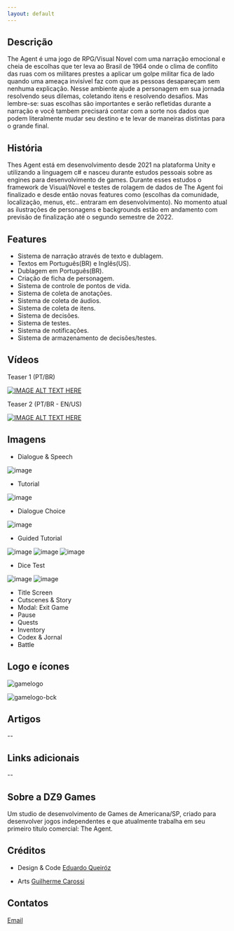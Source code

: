```yaml
---
layout: default
---
```


## Descrição

The Agent é uma jogo de RPG/Visual Novel com uma narração emocional e cheia de escolhas que ter leva ao Brasil de 1964 onde o clima de conflito das ruas com os militares prestes a aplicar um golpe militar fica de lado quando uma ameaça invisível faz com que as pessoas desapareçam sem nenhuma explicação.
Nesse ambiente ajude a personagem em sua jornada resolvendo seus dilemas, coletando itens e resolvendo desafios. Mas lembre-se: suas escolhas são importantes e serão refletidas durante a narração e você tambem precisará contar com a sorte nos dados que podem literalmente mudar seu destino e te levar de maneiras distintas para o grande final.

## História

Thes Agent está em desenvolvimento desde 2021 na plataforma Unity e utilizando a linguagem c# e nasceu durante estudos pessoais sobre as engines para desenvolvimento de games. Durante esses estudos o framework de Visual/Novel e testes de rolagem de dados de The Agent foi finalizado e desde então novas features como (escolhas da comunidade, localização, menus, etc.. entraram em desenvolvimento). No momento atual as ilustrações de personagens e backgrounds estão em andamento com previsão de finalização até o segundo semestre de 2022.

## Features

- Sistema de narração através de texto e dublagem.
- Textos em Português(BR) e Inglês(US).
- Dublagem em Português(BR).
- Criação de ficha de personagem.
- Sistema de controle de pontos de vida.
- Sistema de coleta de anotações.
- Sistema de coleta de áudios.
- Sistema de coleta de itens.
- Sistema de decisões.
- Sistema de testes.
- Sistema de notificações.
- Sistema de armazenamento de decisões/testes.

## Vídeos

Teaser 1 (PT/BR)

[![IMAGE ALT TEXT HERE](https://img.youtube.com/vi/ZFnDmaZH7KA/0.jpg)](https://www.youtube.com/watch?v=S_tIvQGfpO8)

Teaser 2 (PT/BR - EN/US)

[![IMAGE ALT TEXT HERE](https://img.youtube.com/vi/ZFnDmaZH7KA/0.jpg)](https://www.youtube.com/watch?v=ZFnDmaZH7KA)

## Imagens

- Dialogue & Speech

![image](https://raw.githubusercontent.com/theagent-game/theagent-game.github.io/main/assets/img/dialog.jpeg)

- Tutorial

![image](https://raw.githubusercontent.com/theagent-game/theagent-game.github.io/main/assets/img/tutorial.jpeg)

- Dialogue Choice

![image](https://raw.githubusercontent.com/theagent-game/theagent-game.github.io/main/assets/img/dialogchoice.jpg)

- Guided Tutorial

![image](https://raw.githubusercontent.com/theagent-game/theagent-game.github.io/main/assets/img/guided1.jpeg)
![image](https://raw.githubusercontent.com/theagent-game/theagent-game.github.io/main/assets/img/guided2.jpeg)
![image](https://raw.githubusercontent.com/theagent-game/theagent-game.github.io/main/assets/img/guided3.jpeg)

- Dice Test

![image](https://raw.githubusercontent.com/theagent-game/theagent-game.github.io/main/assets/img/dice1.jpg)
![image](https://raw.githubusercontent.com/theagent-game/theagent-game.github.io/main/assets/img/dice2.jpg)

- Title Screen
- Cutscenes & Story
- Modal: Exit Game
- Pause
- Quests
- Inventory
- Codex & Jornal
- Battle

## Logo e ícones

![gamelogo](https://user-images.githubusercontent.com/85421934/153256779-ba109384-7bd4-48b3-ba9b-241295165f7c.png)

![gamelogo-bck](https://user-images.githubusercontent.com/85421934/153256796-c4c7f1d5-b984-4b1d-ae68-9c99a54d427f.png)

## Artigos

--

## Links adicionais

--

## Sobre a DZ9 Games

Um studio de desenvolvimento de Games de Americana/SP, criado para desenvolver jogos independentes e que atualmente trabalha em seu primeiro título comercial: The Agent.

## Créditos

- Design & Code
[Eduardo Queiróz](https://leduqueiroz.github.io/)

- Arts
[Guilherme Carossi](https://www.instagram.com/gui_carossi/)

## Contatos

[Email](mailto:marketing@dz9games.com?subject=[GitHub]%20Source%20Han%20Sans)

